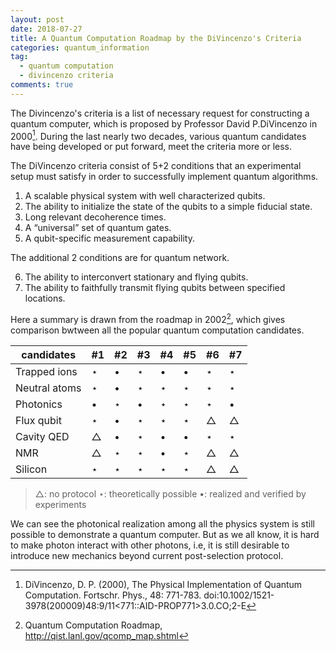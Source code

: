 ```yaml
---
layout: post
date: 2018-07-27
title: A Quantum Computation Roadmap by the DiVincenzo's Criteria
categories: quantum_information
tag: 
  - quantum computation
  - divincenzo criteria
comments: true
---
```


The Divincenzo's criteria is a list of necessary request for constructing a quantum computer, which is proposed by Professor David P.DiVincenzo in 2000[^protocol]. During the last nearly two decades, various quantum candidates have being developed or put forward, meet the criteria more or less.
<!-- more -->

The DiVincenzo criteria consist of 5+2 conditions that an experimental setup must satisfy in order to successfully implement quantum algorithms.

1. A scalable physical system with well characterized qubits.
2. The ability to initialize the state of the qubits to a simple fiducial state.
3. Long relevant decoherence times.
4. A “universal” set of quantum gates.
5. A qubit-specific measurement capability.

The additional 2 conditions are for quantum network.

6. The ability to interconvert stationary and flying qubits.
7. The ability to faithfully transmit flying qubits between specified locations.

Here a summary is drawn from the roadmap in 2002[^roadmap], which gives comparison bwtween all the popular quantum computation candidates.

|candidates		| #1     		|#2     		|#3     		|#4     		|#5     		|#6     		|#7     		|
|---------    	| -------- 		| -------- 		| -------- 		| -------- 		| -------- 		| -------- 		| -------- 		|
|Trapped ions	|$\star$	|$\bullet$		|$\star$	|$\bullet$		|$\bullet$		|$\star$	|$\star$	|
|Neutral atoms	|$\star$	|$\bullet$		|$\star$	|$\star$	|$\star$	|$\star$	|$\star$	|
|Photonics		|$\bullet$		|$\star$	|$\bullet$		|$\star$	|$\star$	|$\star$	|$\bullet$		|
|Flux qubit 	|$\star$	|$\bullet$		|$\star$	|$\star$	|$\star$	|$\triangle$	|$\triangle$	|
|Cavity QED		|$\triangle$	|$\bullet$		|$\star$	|$\bullet$		|$\bullet$		|$\star$	|$\star$	|
|NMR			|$\triangle$	|$\star$	|$\star$	|$\bullet$		|$\star$	|$\triangle$	|$\triangle$	|
|Silicon		|$\star$	|$\star$	|$\star$	|$\star$	|$\star$	|$\triangle$	|$\triangle$	|

> $\triangle$: no protocol
> $\star$: theoretically possible 
> $\bullet$: realized and verified by experiments

We can see the photonical realization among all the physics system  is still possible to demonstrate a quantum computer. But as we all know, it is hard to make photon interact with other photons, i.e, it is still desirable to introduce new mechanics beyond current post-selection protocol.

[^roadmap]: Quantum Computation Roadmap, http://qist.lanl.gov/qcomp_map.shtml
[^protocol]: DiVincenzo, D. P. (2000), The Physical Implementation of Quantum Computation. Fortschr. Phys., 48: 771-783. doi:10.1002/1521-3978(200009)48:9/11<771::AID-PROP771>3.0.CO;2-E